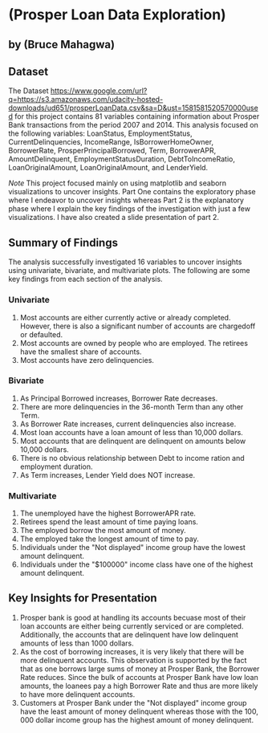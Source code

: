 # (Prosper Loan Data Exploration)
## by (Bruce Mahagwa)


## Dataset

The Dataset https://www.google.com/url?q=https://s3.amazonaws.com/udacity-hosted-downloads/ud651/prosperLoanData.csv&sa=D&ust=1581581520570000used for this project contains 81 variables containing information about Prosper Bank transactions from the period 2007 and 2014. This analysis focused on the following variables: LoanStatus, EmploymentStatus, CurrentDelinquencies, IncomeRange, IsBorrowerHomeOwner, BorrowerRate, ProsperPrincipalBorrowed, Term, BorrowerAPR, AmountDelinquent, EmploymentStatusDuration, DebtToIncomeRatio, LoanOriginalAmount, LoanOriginalAmount, and LenderYield.

_Note_
This project focused mainly on using matplotlib and seaborn visualizations to uncover insights.
Part One contains the exploratory phase where I endeavor to uncover insights whereas Part 2 is the explanatory phase where I explain the key findings of the investigation with just a few visualizations. I have also created a slide presentation of part 2.

## Summary of Findings

The analysis successfully investigated 16 variables to uncover insights using univariate, bivariate, and multivariate plots. The following are some key findings from each section of the analysis.
### Univariate
1. Most accounts are either currently active or already completed. However, there is also a significant number of accounts are chargedoff or defaulted.
2. Most accounts are owned by people who are employed. The retirees have the smallest share of accounts. 
3. Most accounts have zero delinquencies.
### Bivariate
1. As Principal Borrowed increases, Borrower Rate decreases.
2. There are more delinquencies in the 36-month Term than any other Term.
3. As Borrower Rate increases, current delinquencies also increase.
4. Most loan accounts have a loan amount of less than 10,000 dollars.
5. Most accounts that are delinquent are delinquent on amounts below 10,000 dollars. 
6. There is no obvious relationship between Debt to income ration and employment duration.
7. As Term increases, Lender Yield does NOT increase.
### Multivariate
1. The unemployed have the highest BorrowerAPR rate.
2. Retirees spend the least amount of time paying loans.
3. The employed borrow the most amount of money.
4. The employed take the longest amount of time to pay.
5. Individuals under the "Not displayed" income group have the lowest amount delinquent.
6. Individuals under the "$100000" income class have one of the highest amount delinquent.


## Key Insights for Presentation
1. Prosper bank is good at handling its accounts becuase most of their loan accounts are either being currently serviced or are completed. Additionally, the accounts that are delinquent have low delinquent amounts of less than 1000 dollars.
2. As the cost of borrowing increases, it is very likely that there will be more delinquent accounts. This observation is supported by the fact that as one borrows large sums of money at Prosper Bank, the Borrower Rate reduces. Since the bulk of accounts at Prosper Bank have low loan amounts, the loanees pay a high Borrower Rate and thus are more likely to have more delinquent accounts. 
3. Customers at Prosper Bank under the "Not displayed" income group have the least amount of money delinquent whereas those with the 100, 000 dollar income group has the highest amount of money delinquent.

